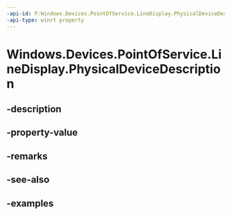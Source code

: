 ```yaml
---
-api-id: P:Windows.Devices.PointOfService.LineDisplay.PhysicalDeviceDescription
-api-type: winrt property
---
```


<!-- Property syntax.
public string PhysicalDeviceDescription { get; }
-->

# Windows.Devices.PointOfService.LineDisplay.PhysicalDeviceDescription

## -description

## -property-value

## -remarks

## -see-also

## -examples

